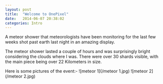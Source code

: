 ```yaml
---
layout: post
title:  "Welcome to OnePixel"
date:   2014-06-07 20:38:02
categories: Intro
---
```


A meteor shower that meteorologists have been monitoring for the last few weeks shot past earth last night in an amazing display. 

The meteor shower lasted a couple of hours and was surprisingly bright considering the clouds where I was. There were over 30 shards visible, with the main piece being over 22 Kilometers in size. 

Here is some pictures of the event:-
![meteor 1](/meteor 1.jpg)
![meteor 2](/meteor 2.jpg)